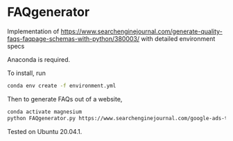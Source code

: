 # FAQgenerator
Implementation of https://www.searchenginejournal.com/generate-quality-faqs-faqpage-schemas-with-python/380003/ with detailed environment specs

Anaconda is required.

To install, run

```bash
conda env create -f environment.yml
```

Then to generate FAQs out of a website,

```bash
conda activate magnesium
python FAQgenerator.py https://www.searchenginejournal.com/google-ads-to-start-hiding-some-search-query-data/379840/
```

Tested on Ubuntu 20.04.1.

